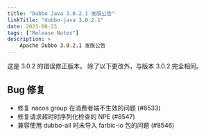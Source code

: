 ```yaml
---
title: "Dubbo Java 3.0.2.1 发版公告"
linkTitle: "dubbo-java 3.0.2.1"
date: 2021-08-23
tags: ["Release Notes"]
description: >
    Apache Dubbo 3.0.2.1 发版公告
---
```


这是 3.0.2 的错误修正版本。
除了以下更改外，与版本 3.0.2 完全相同。

## Bug 修复

- 修复 nacos group 在消费者端不生效的问题 (#8533)
- 修复请求超时时序列化检查的 NPE (#8547)
- 兼容使用 dubbo-all 时未导入 farbic-io 包的问题 (#8546)

